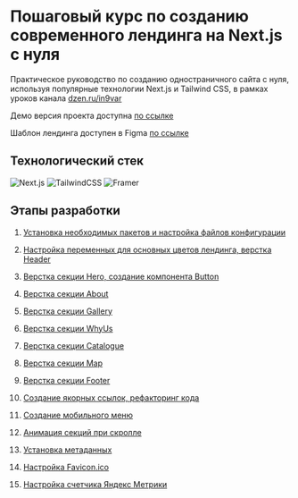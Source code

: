 # Пошаговый курс по созданию современного лендинга на Next.js с нуля

Практическое руководство по созданию одностраничного сайта с нуля, используя популярные технологии Next.js и Tailwind CSS, в рамках уроков канала [dzen.ru/in9var](https://dzen.ru/in9var)

Демо версия проекта доступна [по ссылке](https://landing.in9var.ru/)

Шаблон лендинга доступен в Figma [по ссылке](https://www.figma.com/community/file/1502413868477504587/landing-page-dzen-in9var)

## Технологический стек

![Next.js](https://img.shields.io/badge/Next.js-black?logo=next.js&logoColor=white)
![TailwindCSS](https://img.shields.io/badge/Tailwind%20CSS-%2338B2AC.svg?logo=tailwind-css&logoColor=white)
![Framer](https://img.shields.io/badge/Framer-05F?logo=framer&logoColor=fff)

## Этапы разработки

1. [Установка необходимых пакетов и настройка файлов конфигурации](https://blog.in9var.ru/blog/sozdaem-krutoy-lending-s-nulya-next-js-15-framer-motion-2)

2. [Настройка переменных для основных цветов лендинга, верстка Header](https://blog.in9var.ru/blog/sozdaem-krutoy-lending-s-nulya-next-js-15-framer-motion-3)

3. [Верстка секции Hero, создание компонента Button](https://blog.in9var.ru/blog/sozdaem-krutoy-lending-s-nulya-next-js-15-framer-motion-4)

4. [Верстка секции About](https://blog.in9var.ru/blog/sozdaem-krutoy-lending-s-nulya-next-js-15-framer-motion-5)

5. [Верстка секции Gallery](https://blog.in9var.ru/blog/sozdaem-krutoy-lending-s-nulya-next-js-15-framer-motion-6)

6. [Верстка секции WhyUs](https://blog.in9var.ru/blog/sozdaem-krutoy-lending-s-nulya-next-js-15-framer-motion-7)

7. [Верстка секции Catalogue](https://blog.in9var.ru/blog/sozdaem-krutoy-lending-s-nulya-next-js-15-framer-motion-8)

8. [Верстка секции Map](https://blog.in9var.ru/blog/sozdaem-krutoy-lending-s-nulya-next-js-15-framer-motion-9)

9. [Верстка секции Footer](https://blog.in9var.ru/blog/sozdaem-krutoy-lending-s-nulya-next-js-15-framer-motion-10)

10. [Создание якорных ссылок, рефакторинг кода](https://blog.in9var.ru/blog/sozdaem-krutoy-lending-s-nulya-next-js-15-framer-motion-11)

11. [Создание мобильного меню](https://blog.in9var.ru/blog/sozdaem-krutoy-lending-s-nulya-next-js-15-framer-motion-12)

12. [Анимация секций при скролле](https://blog.in9var.ru/blog/sozdaem-lending-sayt-s-nulya-framer-motion-animaciya-skrolla-13)

13. [Установка метаданных](https://blog.in9var.ru/blog/sozdaem-krutoy-lending-sayt-s-nulya-metadannye-title-description-14)

14. [Настройка Favicon.ico](https://blog.in9var.ru/blog/sozdat-lending-sayt-s-nulya-nastroyka-favicon-ico-15)

15. [Настройка счетчика Яндекс Метрики](https://blog.in9var.ru/blog/sozdat-lending-sayt-s-nulya-podklyuchit-schetchik-yandeks-metriki-16)
